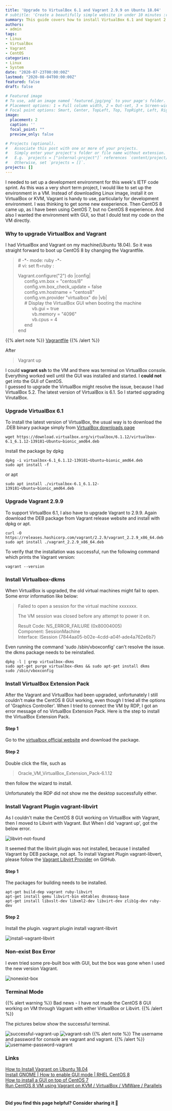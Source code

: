 ```yaml
---
title: 'Upgrade to VirtualBox 6.1 and Vagrant 2.9.9 on Ubuntu 18.04'
# subtitle: 'Create a beautifully simple website in under 10 minutes :rocket:'
summary: This guide covers how to install VirtualBox 6.1 and Vagrant 2.9.9.
authors:
- admin
tags:
- Linux
- VirtualBox
- Vagrant
- CentOS
categories:
- Linux
- System
date: "2020-07-23T00:00:00Z"
lastmod: "2020-08-04T00:00:00Z"
featured: false
draft: false

# Featured image
# To use, add an image named `featured.jpg/png` to your page's folder.
# Placement options: 1 = Full column width, 2 = Out-set, 3 = Screen-width
# Focal point options: Smart, Center, TopLeft, Top, TopRight, Left, Right, BottomLeft, Bottom, BottomRight
image:
  placement: 2
  caption: ''
  focal_point: ""
  preview_only: false

# Projects (optional).
#   Associate this post with one or more of your projects.
#   Simply enter your project's folder or file name without extension.
#   E.g. `projects = ["internal-project"]` references `content/project/deep-learning/index.md`.
#   Otherwise, set `projects = []`.
projects: []
---
```


I needed to set up a development environment for this week's IETF code sprint. As this was a very short term project, I would like to
set up the environment in a VM. Instead of downloading Linux image, install it on VirtualBox or KVM, Vagrant is handy to use, particularly
for development environment. I was thinking to get some new exeperience. Then CentOS 8 came up, as I have been using CentOS 7, but no
CentOS 8 experience. And also I wanted the environment with GUI, so that I dould test my code on the VM directly.  

### Why to upgrade VirtualBox and Vagrant

I had VirtualBox and Vagrant on my machine(Ubuntu 18.04). So it was straight forward to boot up CentOS 8 by changing the Vagrantfile.

>\# -\*- mode: ruby -\*-  
>\# vi: set ft=ruby :  
>  
>Vagrant.configure("2") do |config|  
>  &nbsp;&nbsp;&nbsp;&nbsp;&nbsp;config.vm.box = "centos/8"  
>  &nbsp;&nbsp;&nbsp;&nbsp;&nbsp;config.vm.box_check_update = false  
>  &nbsp;&nbsp;&nbsp;&nbsp;&nbsp;config.vm.hostname = "centos8"  
>  &nbsp;&nbsp;&nbsp;&nbsp;&nbsp;config.vm.provider "virtualbox" do |vb|  
>  &nbsp;&nbsp;&nbsp;&nbsp;&nbsp;\# Display the VirtualBox GUI when booting the machine  
>  &nbsp;&nbsp;&nbsp;&nbsp;&nbsp;&nbsp;&nbsp;&nbsp;&nbsp;&nbsp;&nbsp;vb.gui = true  
>  &nbsp;&nbsp;&nbsp;&nbsp;&nbsp;&nbsp;&nbsp;&nbsp;&nbsp;&nbsp;&nbsp;vb.memory = "4096"  
>  &nbsp;&nbsp;&nbsp;&nbsp;&nbsp;&nbsp;&nbsp;&nbsp;&nbsp;&nbsp;&nbsp;vb.cpus = 4  
>  &nbsp;&nbsp;&nbsp;&nbsp;&nbsp;end  
>end  

{{% alert note %}}
[Vagrantfile](./Vagrantfile)
{{% /alert %}}

After  
>Vagrant up
  
I could **vagrant ssh** to the VM and there was terminal on VirtualBox console. Everything worked well until the GUI was installed and started.
I **could not** get into the GUI of CentOS.  
I guessed to upgrade the VirtualBox might resolve the issue, because I had VirtualBox 5.2. The latest version of VirtualBox is 6.1. So I started upgrading VirutalBox.  

### Upgrade VirtualBox 6.1

To install the latest version of VirtualBox, the usual way is to download the .DEB binary package simply from 
[VirtualBox downloads page](https://www.virtualbox.org/wiki/Linux_Downloads)  

    wget https://download.virtualbox.org/virtualbox/6.1.12/virtualbox-6.1_6.1.12-139181~Ubuntu~bionic_amd64.deb
  
Install the package by dpkg 

    dpkg -i virtualbox-6.1_6.1.12-139181~Ubuntu~bionic_amd64.deb
    sudo apt install -f
or apt

    sudo apt install ./virtualbox-6.1_6.1.12-139181~Ubuntu~bionic_amd64.deb

### Upgrade Vagrant 2.9.9

To support VirtualBox 6.1, I also have to upgrade Vagrant to 2.9.9. Again download the DEB package from  Vagrant release website and install with dpkg or apt.  

    curl -O https://releases.hashicorp.com/vagrant/2.2.9/vagrant_2.2.9_x86_64.deb
    sudo apt install ./vagrant_2.2.9_x86_64.deb

To verify that the installation was successful, run the following command which prints the Vagrant version: 

    vagrant --version 

### Install Virtualbox-dkms

When VirtualBox is upgraded, the old virtual machines might fail to open. Some error information like below:  

>Failed to open a session for the virtual machine xxxxxxx.  
>
>The VM session was closed before any attempt to power it on.
>
>Result Code: NS_ERROR_FAILURE (0x80004005)  
>Component: SessionMachine  
>Interface: ISession {7844aa05-b02e-4cdd-a04f-ade4a762e6b7}

Even running the command 'sudo /sbin/vboxconfig' can't resolve the issue. the dkms package needs to be reinstalled.

    dpkg -l | grep virtualbox-dkms
    sudo apt-get purge virtualbox-dkms && sudo apt-get install dkms
    sudo /sbin/vboxconfig

### Install VirtualBox Extension Pack

After the Vagrant and VirtualBox had been upgraded, unfortunately I still couldn't make the CentOS 8 GUI working, even though
I tried all the options of 'Graphics Controller'. When I tried to connect the VM by RDP, I got an error message of no 
VirtualBox Extension Pack. Here is the step to install the VirtualBox Extension Pack.  

#### Step 1

Go to the [virtualbox official website](https://www.virtualbox.org/wiki/Downloads) and download the package.  

#### Step 2

Double click the file, such as  
>Oracle_VM_VirtualBox_Extension_Pack-6.1.12  

then follow the wizard to install.

Unfortunately the RDP did not show me the desktop successfully either.

### Install Vagrant Plugin vagrant-libvirt

As I couldn't make the CentOS 8 GUI working on VirtualBox with Vagrant, then I moved to Libvirt with Vagrant.
But When I did 'vagrant up', got the below error.

![libvirt-not-found](./libvirt-not-found.png)

It seemed that the libvirt plugin was not installed, because I installed Vagrant by DEB package, not apt.
To install Vagrant Plugin vagrant-libvert, please follow the 
[Vagrant Libvirt Provider](https://github.com/vagrant-libvirt/vagrant-libvirt#installation) 
on GitHub.

#### Step 1

The packages for building needs to be installed.
 
    apt-get build-dep vagrant ruby-libvirt  
    apt-get install qemu libvirt-bin ebtables dnsmasq-base  
    apt-get install libxslt-dev libxml2-dev libvirt-dev zlib1g-dev ruby-dev  

#### Step 2

Install the plugin.
    vagrant plugin install vagrant-libvirt

![install-vagrant-libvirt](./install-vagrant-libvirt.png)

### Non-exist Box Error

I even tried some pre-built box with GUI, but the box was gone when I used the new version Vagrant.

![nonexist-box](./nonexist-box.png)

### Terminal Mode

{{% alert warning %}}
Bad news - I have not made the CentOS 8 GUI working on VM through Vagrant with either VirtualBox or Libvirt.
{{% /alert %}}

The pictures below show the successful terminal.


![successful-vagrant-up](./successful-vagrant-up.png)
![vagrant-ssh](./vagrant-ssh.png)
{{% alert note %}}
The username and password for console are vagrant and vagrant.
{{% /alert %}}
![username-password-vagrant](./username-password-vagrant.png)

### Links

[How to Install Vagrant on Ubuntu 18.04](https://linuxize.com/post/how-to-install-vagrant-on-ubuntu-18-04/)  
[Install GNOME | How to enable GUI mode | RHEL CentOS 8](https://www.golinuxcloud.com/install-gnome-enable-gui-mode-rhel-centos-8/)  
[How to install a GUI on top of CentOS 7](https://www.techrepublic.com/article/how-to-install-a-gui-on-top-of-centos-7/)  
[Run CentOS 8 VM using Vagrant on KVM / VirtualBox / VMWare / Parallels](https://computingforgeeks.com/run-centos-8-vm-using-vagrant-on-kvm-virtualbox-vmware-parallels/)  
<br>

#### Did you find this page helpful? Consider sharing it 🙌
